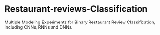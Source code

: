 # Restaurant-reviews-Classification
Multiple Modeling Experiments for Binary Restaurant Review Classification, including CNNs, RNNs and DNNs.
